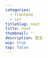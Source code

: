```yaml
---
categories:
  - frontend
  - ssr
titleSlug: nuxt
title: nuxt
thumbnail: ''
description: 暂无
wip: true
top: false
---
```


